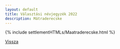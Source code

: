 ```yaml
---
layout: default
title: Választási névjegyzék 2022
description: Mátraderecske
---
```


{% include settlementHTMLs/Maatraderecske.html %}

[Vissza](../)